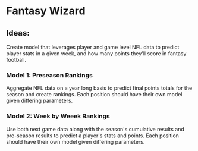# Fantasy Wizard

## Ideas:
Create model that leverages player and game level NFL data to predict player stats in a given week, and how many points they'll score in fantasy football.

### Model 1: Preseason Rankings
Aggregate NFL data on a year long basis to predict final points totals for the season and create rankings.
Each position should have their own model given differing parameters.

### Model 2: Week by Weeek Rankings
Use both next game data along with the season's cumulative results and pre-season results to predict a player's stats and points.
Each position should have their own model given differing parameters.
